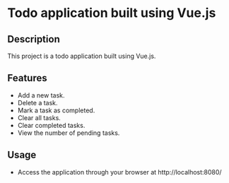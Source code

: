 # Todo application built using Vue.js

## Description
This project is a todo application built using Vue.js.

## Features
- Add a new task.
- Delete a task.
- Mark a task as completed.
- Clear all tasks.
- Clear completed tasks.
- View the number of pending tasks.

## Usage
- Access the application through your browser at http://localhost:8080/
